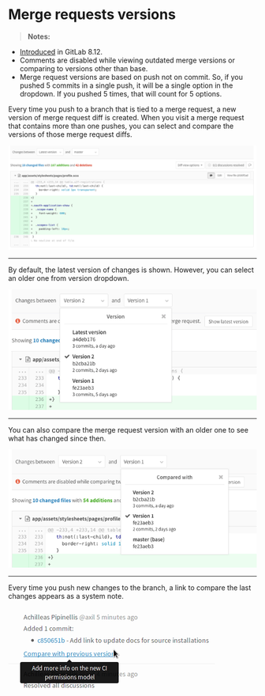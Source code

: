# Merge requests versions

>**Notes:**
- [Introduced][ce-5467] in GitLab 8.12.
- Comments are disabled while viewing outdated merge versions or comparing to
  versions other than base.
- Merge request versions are based on push not on commit. So, if you pushed 5
  commits in a single push, it will be a single option in the dropdown. If you
  pushed 5 times, that will count for 5 options.

Every time you push to a branch that is tied to a merge request, a new version
of merge request diff is created. When you visit a merge request that contains
more than one pushes, you can select and compare the versions of those merge
request diffs.

![Merge request versions](img/versions.png)

---

By default, the latest version of changes is shown. However, you
can select an older one from version dropdown.

![Merge request versions dropdown](img/versions_dropdown.png)

---

You can also compare the merge request version with an older one to see what has
changed since then.

![Merge request versions compare](img/versions_compare.png)

---

Every time you push new changes to the branch, a link to compare the last
changes appears as a system note.

![Merge request versions system note](img/versions_system_note.png)

[ce-5467]: https://gitlab.com/gitlab-org/gitlab-ce/merge_requests/5467
